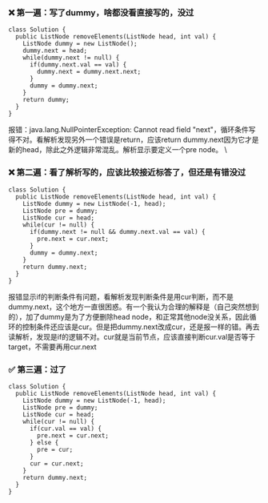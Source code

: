 ### :x: 第一遍：写了dummy，啥都没看直接写的，没过
```
class Solution {
  public ListNode removeElements(ListNode head, int val) {
    ListNode dummy = new ListNode();
    dummy.next = head;
    while(dummy.next != null) {
      if(dummy.next.val == val) {
        dummy.next = dummy.next.next;
      }
      dummy = dummy.next;
    }
    return dummy;
  }
}
```
报错：java.lang.NullPointerException: Cannot read field "next"，循环条件写得不对。看解析发现另外一个错误是return，应该return dummy.next因为它才是新的head，除此之外逻辑非常混乱。解析显示要定义一个pre node。 \

### :x: 第二遍：看了解析写的，应该比较接近标答了，但还是有错没过
```
class Solution {
  public ListNode removeElements(ListNode head, int val) {
    ListNode dummy = new ListNode(-1, head);
    ListNode pre = dummy;
    ListNode cur = head;
    while(cur != null) {
      if(dummy.next != null && dummy.next.val == val) {
        pre.next = cur.next;
      }
      dummy = dummy.next;
    }
    return dummy.next;
  }
}
```
报错显示if的判断条件有问题，看解析发现判断条件是用cur判断，而不是dummy.next，这个地方一直很困惑。有一个我认为合理的解释是（自己突然想到的），加了dummy是为了方便删除head node，和正常其他node没关系，因此循环的控制条件还应该是cur。但是把dummy.next改成cur，还是报一样的错。再去读解析，发现是if的逻辑不对。cur就是当前节点，应该直接判断cur.val是否等于target，不需要再用cur.next

### :white_check_mark: 第三遍：过了
```
class Solution {
  public ListNode removeElements(ListNode head, int val) {
    ListNode dummy = new ListNode(-1, head);
    ListNode pre = dummy;
    ListNode cur = head;
    while(cur != null) {
      if(cur.val == val) {
        pre.next = cur.next;
      } else {
        pre = cur;
      }
      cur = cur.next;
    }
    return dummy.next;
  }
}
```
